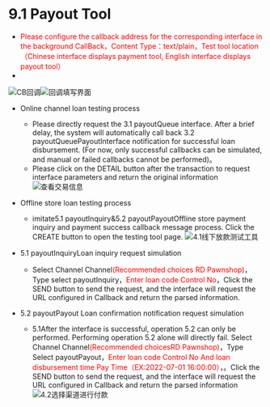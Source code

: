 # 9.1 Payout Tool

- <font color = red>Please configure the callback address for the corresponding interface in the background CallBack，Content Type：text/plain，Test tool location （Chinese interface displays payment tool, English interface displays payout tool）</font>
- 
![CB回调](/CB回调.png "Shiprock")![回调填写界面](/回调填写界面.png "Shiprock")

- Online channel loan testing process
    - Please directly request the 3.1 payoutQueue interface. After a brief delay, the system will automatically call back 3.2 payoutQueuePayoutInterface notification for successful loan disbursement. (For now, only successful callbacks can be simulated, and manual or failed callbacks cannot be performed)。
    - Please click on the DETAIL button after the transaction to request interface parameters and return the original information
![查看交易信息](/查看交易信息.png "Shiprock")

- Offline store loan testing process
    - imitate5.1 payoutInquiry&5.2 payoutPayoutOffline store payment inquiry and payment success callback message process. Click the CREATE button to open the testing tool page.
![4.1线下放款测试工具](/4.1线下放款测试工具.png "Shiprock")

- 5.1 payoutInquiryLoan inquiry request simulation

    - Select Channel Channel<font color = red>(Recommended choices RD Pawnshop)</font>，Type select payoutInquiry，<font color = red>Enter loan code Control No</font>，Click the SEND button to send the request, and the interface will request the URL configured in Callback and return the parsed information.
- 5.2 payoutPayout Loan confirmation notification request simulation
    - 5.1After the interface is successful, operation 5.2 can only be performed. Performing operation 5.2 alone will directly fail. Select Channel Channel<font color = red>(Recommended choicesRD Pawnshop)</font>，Type Select payoutPayout，<font color = red>Enter loan code Control No And loan disbursement time Pay Time（EX:2022-07-01 16:00:00）</font>，。Click the SEND button to send the request, and the interface will request the URL configured in Callback and return the parsed information
![4.2选择渠道进行付款](/4.2选择渠道进行付款.png "Shiprock")
